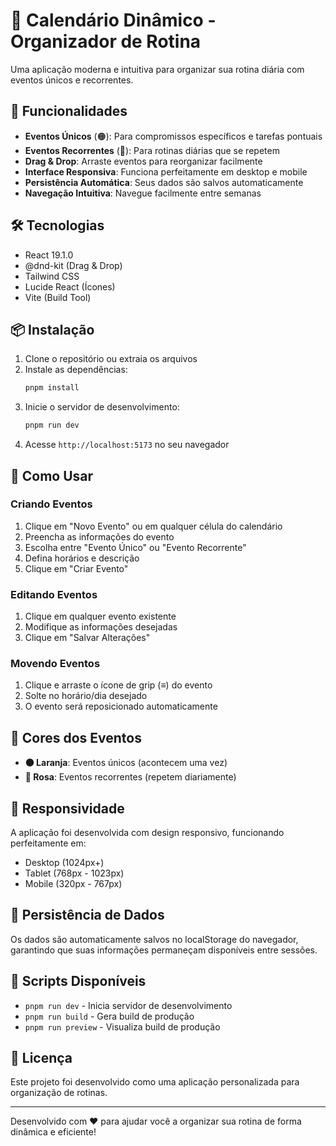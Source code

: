 # 📅 Calendário Dinâmico - Organizador de Rotina

Uma aplicação moderna e intuitiva para organizar sua rotina diária com eventos únicos e recorrentes.

## 🚀 Funcionalidades

- **Eventos Únicos** (🟠): Para compromissos específicos e tarefas pontuais
- **Eventos Recorrentes** (🩷): Para rotinas diárias que se repetem
- **Drag & Drop**: Arraste eventos para reorganizar facilmente
- **Interface Responsiva**: Funciona perfeitamente em desktop e mobile
- **Persistência Automática**: Seus dados são salvos automaticamente
- **Navegação Intuitiva**: Navegue facilmente entre semanas

## 🛠️ Tecnologias

- React 19.1.0
- @dnd-kit (Drag & Drop)
- Tailwind CSS
- Lucide React (Ícones)
- Vite (Build Tool)

## 📦 Instalação

1. Clone o repositório ou extraia os arquivos
2. Instale as dependências:
   ```bash
   pnpm install
   ```
3. Inicie o servidor de desenvolvimento:
   ```bash
   pnpm run dev
   ```
4. Acesse `http://localhost:5173` no seu navegador

## 🎯 Como Usar

### Criando Eventos
1. Clique em "Novo Evento" ou em qualquer célula do calendário
2. Preencha as informações do evento
3. Escolha entre "Evento Único" ou "Evento Recorrente"
4. Defina horários e descrição
5. Clique em "Criar Evento"

### Editando Eventos
1. Clique em qualquer evento existente
2. Modifique as informações desejadas
3. Clique em "Salvar Alterações"

### Movendo Eventos
1. Clique e arraste o ícone de grip (≡) do evento
2. Solte no horário/dia desejado
3. O evento será reposicionado automaticamente

## 🎨 Cores dos Eventos

- **🟠 Laranja**: Eventos únicos (acontecem uma vez)
- **🩷 Rosa**: Eventos recorrentes (repetem diariamente)

## 📱 Responsividade

A aplicação foi desenvolvida com design responsivo, funcionando perfeitamente em:
- Desktop (1024px+)
- Tablet (768px - 1023px)
- Mobile (320px - 767px)

## 💾 Persistência de Dados

Os dados são automaticamente salvos no localStorage do navegador, garantindo que suas informações permaneçam disponíveis entre sessões.

## 🔧 Scripts Disponíveis

- `pnpm run dev` - Inicia servidor de desenvolvimento
- `pnpm run build` - Gera build de produção
- `pnpm run preview` - Visualiza build de produção

## 📄 Licença

Este projeto foi desenvolvido como uma aplicação personalizada para organização de rotinas.

---

Desenvolvido com ❤️ para ajudar você a organizar sua rotina de forma dinâmica e eficiente!


